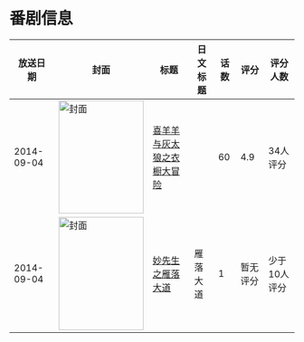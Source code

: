 # 番剧信息

|放送日期|封面|标题|日文标题|话数|评分|评分人数|
|---|---|---|---|---|---|---|
|2014-09-04|<img src="//lain.bgm.tv/pic/cover/c/ee/cb/208078_HM4F2.jpg" alt="封面" style="width:150px;height:200px;object-fit:cover;">|[喜羊羊与灰太狼之衣橱大冒险](https://bangumi.tv/subject/208078)||60|4.9|34人评分|
|2014-09-04|<img src="//lain.bgm.tv/pic/cover/c/5e/f8/311140_6RNSK.jpg" alt="封面" style="width:150px;height:200px;object-fit:cover;">|[妙先生之雁落大道](https://bangumi.tv/subject/311140)|雁落大道|1|暂无评分|少于10人评分|
